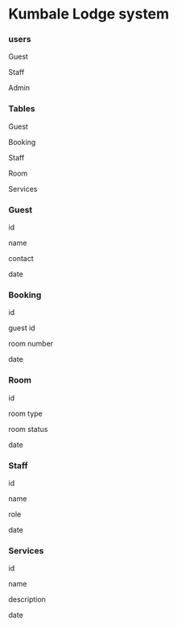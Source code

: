 # Kumbale Lodge system



### users

Guest

Staff

Admin



### Tables

Guest

Booking

Staff

Room

Services



### Guest

id

name

contact

date



### Booking

id

guest id

room number

date



### Room

id

room type

room status

date



### Staff

id

name

role

date



### Services

id

name

description

date

